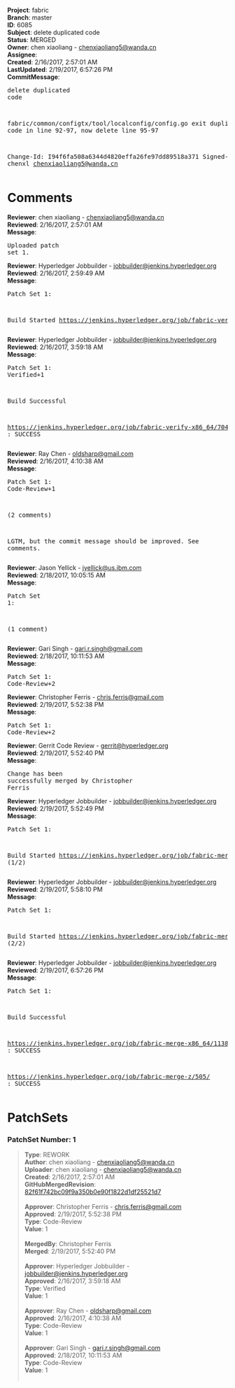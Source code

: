 <strong>Project</strong>: fabric<br><strong>Branch</strong>: master<br><strong>ID</strong>: 6085<br><strong>Subject</strong>: delete duplicated code<br><strong>Status</strong>: MERGED<br><strong>Owner</strong>: chen xiaoliang - chenxiaoliang5@wanda.cn<br><strong>Assignee</strong>:<br><strong>Created</strong>: 2/16/2017, 2:57:01 AM<br><strong>LastUpdated</strong>: 2/19/2017, 6:57:26 PM<br><strong>CommitMessage</strong>:<br><pre>delete duplicated code

fabric/common/configtx/tool/localconfig/config.go exit duplicated code in line 92-97,
now delete line 95-97

Change-Id: I94f6fa508a6344d4820effa26fe97dd89518a371
Signed-off-by: chenxl <chenxiaoliang5@wanda.cn>
</pre><h1>Comments</h1><strong>Reviewer</strong>: chen xiaoliang - chenxiaoliang5@wanda.cn<br><strong>Reviewed</strong>: 2/16/2017, 2:57:01 AM<br><strong>Message</strong>: <pre>Uploaded patch set 1.</pre><strong>Reviewer</strong>: Hyperledger Jobbuilder - jobbuilder@jenkins.hyperledger.org<br><strong>Reviewed</strong>: 2/16/2017, 2:59:49 AM<br><strong>Message</strong>: <pre>Patch Set 1:

Build Started https://jenkins.hyperledger.org/job/fabric-verify-x86_64/7048/</pre><strong>Reviewer</strong>: Hyperledger Jobbuilder - jobbuilder@jenkins.hyperledger.org<br><strong>Reviewed</strong>: 2/16/2017, 3:59:18 AM<br><strong>Message</strong>: <pre>Patch Set 1: Verified+1

Build Successful 

https://jenkins.hyperledger.org/job/fabric-verify-x86_64/7048/ : SUCCESS</pre><strong>Reviewer</strong>: Ray Chen - oldsharp@gmail.com<br><strong>Reviewed</strong>: 2/16/2017, 4:10:38 AM<br><strong>Message</strong>: <pre>Patch Set 1: Code-Review+1

(2 comments)

LGTM, but the commit message should be improved.  See comments.</pre><strong>Reviewer</strong>: Jason Yellick - jyellick@us.ibm.com<br><strong>Reviewed</strong>: 2/18/2017, 10:05:15 AM<br><strong>Message</strong>: <pre>Patch Set 1:

(1 comment)</pre><strong>Reviewer</strong>: Gari Singh - gari.r.singh@gmail.com<br><strong>Reviewed</strong>: 2/18/2017, 10:11:53 AM<br><strong>Message</strong>: <pre>Patch Set 1: Code-Review+2</pre><strong>Reviewer</strong>: Christopher Ferris - chris.ferris@gmail.com<br><strong>Reviewed</strong>: 2/19/2017, 5:52:38 PM<br><strong>Message</strong>: <pre>Patch Set 1: Code-Review+2</pre><strong>Reviewer</strong>: Gerrit Code Review - gerrit@hyperledger.org<br><strong>Reviewed</strong>: 2/19/2017, 5:52:40 PM<br><strong>Message</strong>: <pre>Change has been successfully merged by Christopher Ferris</pre><strong>Reviewer</strong>: Hyperledger Jobbuilder - jobbuilder@jenkins.hyperledger.org<br><strong>Reviewed</strong>: 2/19/2017, 5:52:49 PM<br><strong>Message</strong>: <pre>Patch Set 1:

Build Started https://jenkins.hyperledger.org/job/fabric-merge-z/505/ (1/2)</pre><strong>Reviewer</strong>: Hyperledger Jobbuilder - jobbuilder@jenkins.hyperledger.org<br><strong>Reviewed</strong>: 2/19/2017, 5:58:10 PM<br><strong>Message</strong>: <pre>Patch Set 1:

Build Started https://jenkins.hyperledger.org/job/fabric-merge-x86_64/1138/ (2/2)</pre><strong>Reviewer</strong>: Hyperledger Jobbuilder - jobbuilder@jenkins.hyperledger.org<br><strong>Reviewed</strong>: 2/19/2017, 6:57:26 PM<br><strong>Message</strong>: <pre>Patch Set 1:

Build Successful 

https://jenkins.hyperledger.org/job/fabric-merge-x86_64/1138/ : SUCCESS

https://jenkins.hyperledger.org/job/fabric-merge-z/505/ : SUCCESS</pre><h1>PatchSets</h1><h3>PatchSet Number: 1</h3><blockquote><strong>Type</strong>: REWORK<br><strong>Author</strong>: chen xiaoliang - chenxiaoliang5@wanda.cn<br><strong>Uploader</strong>: chen xiaoliang - chenxiaoliang5@wanda.cn<br><strong>Created</strong>: 2/16/2017, 2:57:01 AM<br><strong>GitHubMergedRevision</strong>: [82f61f742bc09f9a350b0e90f1822d1df25521d7](https://github.com/hyperledger/fabric/commit/82f61f742bc09f9a350b0e90f1822d1df25521d7)<br><br><strong>Approver</strong>: Christopher Ferris - chris.ferris@gmail.com<br><strong>Approved</strong>: 2/19/2017, 5:52:38 PM<br><strong>Type</strong>: Code-Review<br><strong>Value</strong>: 1<br><br><strong>MergedBy</strong>: Christopher Ferris<br><strong>Merged</strong>: 2/19/2017, 5:52:40 PM<br><br><strong>Approver</strong>: Hyperledger Jobbuilder - jobbuilder@jenkins.hyperledger.org<br><strong>Approved</strong>: 2/16/2017, 3:59:18 AM<br><strong>Type</strong>: Verified<br><strong>Value</strong>: 1<br><br><strong>Approver</strong>: Ray Chen - oldsharp@gmail.com<br><strong>Approved</strong>: 2/16/2017, 4:10:38 AM<br><strong>Type</strong>: Code-Review<br><strong>Value</strong>: 1<br><br><strong>Approver</strong>: Gari Singh - gari.r.singh@gmail.com<br><strong>Approved</strong>: 2/18/2017, 10:11:53 AM<br><strong>Type</strong>: Code-Review<br><strong>Value</strong>: 1<br><br></blockquote>
